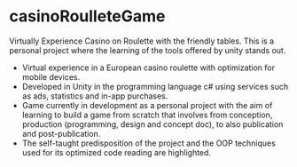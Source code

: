 # casinoRoulleteGame
Virtually Experience Casino on Roulette with the friendly tables. 
This is a personal project where the learning of the tools offered by unity stands out.

- Virtual experience in a European casino roulette
with optimization for mobile devices.
- Developed in Unity in the programming language c#
using services such as ads, statistics and in-app purchases.
- Game currently in development as a personal project
with the aim of learning to build a game from
scratch that involves from conception, production
(programming, design and concept doc), to also
publication and post-publication.
- The self-taught predisposition of the project
and the OOP techniques used for its optimized
code reading are highlighted.
